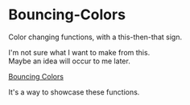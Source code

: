 # Bouncing-Colors
Color changing functions, with a this-then-that sign. <br>

I'm not sure what I want to make from this. <br>
Maybe an idea will occur to me later. <br>

<a href="https://bouncing-colors.pages.dev/">Bouncing Colors</a>

It's a way to showcase these functions.

